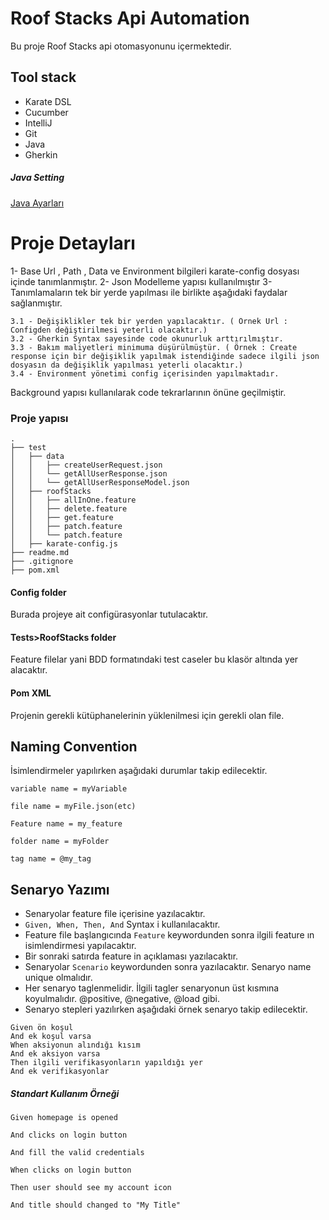 <h1>Roof Stacks Api Automation</h1>
Bu proje Roof Stacks api otomasyonunu içermektedir. 
<h2>Tool stack</h2>

* Karate DSL
* Cucumber
* IntelliJ
* Git
* Java
* Gherkin

<h5>Java Setting</h5>

<a href="https://easyupload.io/lomx8h">Java Ayarları</a>

<h1>Proje Detayları</h1>

1- Base Url , Path , Data ve Environment bilgileri karate-config dosyası içinde tanımlanmıştır.
2- Json Modelleme yapısı kullanılmıştır
3- Tanımlamaların tek bir yerde yapılması ile birlikte aşağıdaki faydalar sağlanmıştır.

    3.1 - Değişiklikler tek bir yerden yapılacaktır. ( Örnek Url : Configden değiştirilmesi yeterli olacaktır.)
    3.2 - Gherkin Syntax sayesinde code okunurluk arttırılmıştır.
    3.3 - Bakım maliyetleri minimuma düşürülmüştür. ( Örnek : Create response için bir değişiklik yapılmak istendiğinde sadece ilgili json dosyasın da değişiklik yapılması yeterli olacaktır.)
    3.4 - Environment yönetimi config içerisinden yapılmaktadır.


Background yapısı kullanılarak code tekrarlarının önüne geçilmiştir.

<h3>Proje yapısı</h3>

```
.
├── test
│   ├── data
│   │   ├── createUserRequest.json
│   │   └── getAllUserResponse.json
│   │   └── getAllUserResponseModel.json
│   ├── roofStacks
│   │   ├── allInOne.feature
│   │   ├── delete.feature
│   │   ├── get.feature
│   │   ├── patch.feature
│   │   └── patch.feature
│   ├── karate-config.js
├── readme.md
├── .gitignore
├── pom.xml
```


<h4>Config folder</h4>
Burada projeye ait configürasyonlar tutulacaktır.
<h4>Tests>RoofStacks folder</h4>
Feature filelar yani BDD formatındaki test caseler bu klasör altında yer alacaktır.
<h4>Pom XML</h4>
Projenin gerekli kütüphanelerinin yüklenilmesi için gerekli olan file.

<h2>Naming Convention</h2>

İsimlendirmeler yapılırken aşağıdaki durumlar takip edilecektir.

``variable name = myVariable``

``file name = myFile.json(etc)``

``Feature name = my_feature``

``folder name = myFolder``

``tag name = @my_tag``

<h2>Senaryo Yazımı</h2>

* Senaryolar feature file içerisine yazılacaktır.
* ``Given, When, Then, And`` Syntax i kullanılacaktır.
* Feature file başlangıcında ``Feature`` keywordunden sonra ilgili feature ın isimlendirmesi yapılacaktır.
* Bir sonraki satırda feature in açıklaması yazılacaktır.
* Senaryolar ``Scenario`` keywordunden sonra yazılacaktır. Senaryo name unique olmalıdır.
* Her senaryo taglenmelidir. İlgili tagler senaryonun üst kısmına koyulmalıdır. @positive, @negative, @load gibi.
* Senaryo stepleri yazılırken aşağıdaki örnek senaryo takip edilecektir.

```
Given ön koşul
And ek koşul varsa
When aksiyonun alındığı kısım 
And ek aksiyon varsa
Then ilgili verifikasyonların yapıldığı yer
And ek verifikasyonlar 
```

<h5>Standart Kullanım Örneği</h5>

```
Given homepage is opened

And clicks on login button

And fill the valid credentials

When clicks on login button

Then user should see my account icon

And title should changed to "My Title"

```



